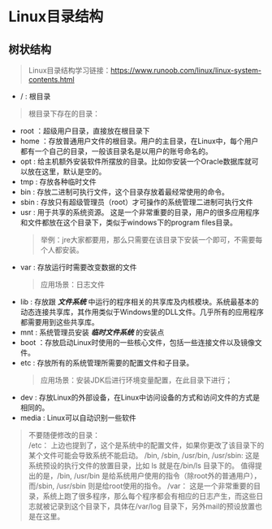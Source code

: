 # Linux目录结构
## 树状结构
>Linux目录结构学习链接：<https://www.runoob.com/linux/linux-system-contents.html>

- / : 根目录
>根目录下存在的目录：
- root ：超级用户目录，直接放在根目录下
- home ：存放普通用户文件的根目录。用户的主目录，在Linux中，每个用户都有一个自己的目录，一般该目录名是以用户的账号命名的。
- opt : 给主机额外安装软件所摆放的目录。比如你安装一个Oracle数据库就可以放在这里，默认是空的。
- tmp : 存放各种临时文件
- bin : 存放二进制可执行文件，这个目录存放着最经常使用的命令。
- sbin : 存放只有超级管理员（root）才可操作的系统管理二进制可执行文件
- usr : 用于共享的系统资源。 这是一个非常重要的目录，用户的很多应用程序和文件都放在这个目录下，类似于windows下的program files目录。
    >举例：jre大家都要用，那么只需要在该目录下安装一个即可，不需要每个人都安装。
- var : 存放运行时需要改变数据的文件
    >应用场景：日志文件
- lib : 存放跟 ***文件系统*** 中运行的程序相关的共享库及内核模块。系统最基本的动态连接共享库，其作用类似于Windows里的DLL文件。几乎所有的应用程序都需要用到这些共享库。
- mnt : 系统管理员安装 ***临时文件系统*** 的安装点
- boot ：存放启动Linux时使用的一些核心文件，包括一些连接文件以及镜像文件。
- etc : 存放所有的系统管理所需要的配置文件和子目录。
    >应用场景：安装JDK后进行环境变量配置，在此目录下进行；
- dev : 存放Linux的外部设备，在Linux中访问设备的方式和访问文件的方式是相同的。
- media : Linux可以自动识别一些软件

>不要随便修改的目录：  
/etc： 上边也提到了，这个是系统中的配置文件，如果你更改了该目录下的某个文件可能会导致系统不能启动。
/bin, /sbin, /usr/bin, /usr/sbin: 这是系统预设的执行文件的放置目录，比如 ls 就是在/bin/ls 目录下的。
值得提出的是，/bin, /usr/bin 是给系统用户使用的指令（除root外的普通用户），而/sbin, /usr/sbin 则是给root使用的指令。
/var： 这是一个非常重要的目录，系统上跑了很多程序，那么每个程序都会有相应的日志产生，而这些日志就被记录到这个目录下，具体在/var/log 目录下，另外mail的预设放置也是在这里。